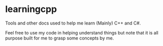 # learningcpp
Tools and other docs used to help me learn (Mainly) C++ and C#.

Feel free to use my code in helping understand things but note that it is all purpose built for me to grasp some concepts by me.
